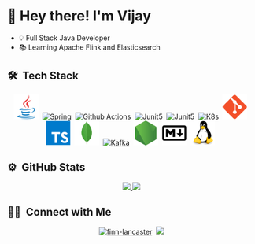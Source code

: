 # 👋 Hey there! I'm Vijay
* 💡 Full Stack Java Developer
* 📚 Learning  Apache Flink and Elasticsearch


## 🛠 &nbsp;Tech Stack

<p align="center">
<a href="https://www.java.com/"><img src="https://raw.githubusercontent.com/devicons/devicon/master/icons/java/java-original.svg" width="50" height="50" alt="Java"></a>&nbsp;
<a href="https://spring.io/"><img src="https://cdn.jsdelivr.net/gh/devicons/devicon@latest/icons/spring/spring-original-wordmark.svg" width="50" height="50" alt="Spring"></a>&nbsp;
<a href="https://github.com/features/actions"><img src="https://cdn.jsdelivr.net/gh/devicons/devicon@latest/icons/githubactions/githubactions-original.svg" width="50" height="50" alt="Github Actions"></a>&nbsp;
<a href="https://junit.org/"><img src="https://cdn.jsdelivr.net/gh/devicons/devicon@latest/icons/junit/junit-line-wordmark.svg" width="50" height="50" alt="Junit5"></a>&nbsp;  
<a href="https://k6.io"><img src="https://cdn.jsdelivr.net/gh/devicons/devicon@latest/icons/k6/k6-original.svg"  width="50" height="50" alt="Junit5"></a>&nbsp;  
<a href="https://k8s.io"><img src="https://cdn.jsdelivr.net/gh/devicons/devicon@latest/icons/kubernetes/kubernetes-original-wordmark.svg"  width="50" height="50" alt="K8s"></a>&nbsp;  
<a href="https://git-scm.com/"><img src="https://raw.githubusercontent.com/devicons/devicon/master/icons/git/git-original.svg" width="50" height="50" alt="Git"></a>&nbsp;
<a href="https://www.typescriptlang.org/"><img src="https://raw.githubusercontent.com/devicons/devicon/master/icons/typescript/typescript-plain.svg" width="50" height="50" alt="Typescript"></a>&nbsp;
<a href="https://www.mongodb.com/"><img src="https://raw.githubusercontent.com/devicons/devicon/master/icons/mongodb/mongodb-original.svg" width="50" height="50" alt="MongoDB"></a>&nbsp;
<a href="https://kafka.apache.org/"><img src="https://cdn.jsdelivr.net/gh/devicons/devicon@latest/icons/apachekafka/apachekafka-original-wordmark.svg" width="50" height="50" alt="Kafka"></a>&nbsp;
<a href="https://nodejs.org/en/"><img src="https://raw.githubusercontent.com/devicons/devicon/master/icons/nodejs/nodejs-original.svg" width="50" height="50" alt="Node.js"></a>&nbsp;
<a href="https://www.markdownguide.org/"><img src="https://raw.githubusercontent.com/devicons/devicon/master/icons/markdown/markdown-original.svg" width="50" height="50" alt="Markdown"></a>&nbsp;
<a href="https://www.linux.org/"><img src="https://raw.githubusercontent.com/devicons/devicon/master/icons/linux/linux-original.svg" width="50" height="50" alt="Linux"></a>&nbsp;
</p>

## ⚙️ &nbsp;GitHub Stats

<p align="center">
<a href="https://github.com/vijaypatidar">
  <img height="180em" src="https://github-readme-stats.vercel.app/api?username=vijaypatidar&theme=github_dark&layout=compact&show_icons=true&border=false&include_all_commits=true&count_private=true&hide_border=true"/>
  <img height="180em" src="https://github-readme-stats.vercel.app/api/top-langs/?username=vijaypatidar&layout=compact&theme=github_dark&langs_count=8&show_icons=true&border=false&include_all_commits=true&count_private=true&hide_border=true"/>
</a>
</p>

## 🤝🏻 &nbsp;Connect with Me

<p align="center">
<a href="https://www.linkedin.com/in/vijaypatidar31" target="blank"><img src="https://raw.githubusercontent.com/rahuldkjain/github-profile-readme-generator/master/src/images/icons/Social/linked-in-alt.svg" alt="finn-lancaster" height="50" /></a>&nbsp;
<a href="https://stackoverflow.com/users/9534835/vijay-patidar"><img src="https://raw.githubusercontent.com/rahuldkjain/github-profile-readme-generator/master/src/images/icons/Social/stack-overflow.svg" height="50"/></a>
</p>
